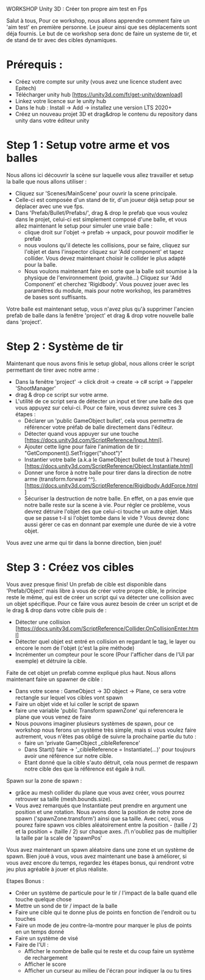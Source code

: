 WORKSHOP Unity 3D : Créer ton propre aim test en Fps

Salut à tous, 
Pour ce workshop, nous allons apprendre comment faire un 'aim test' en première personne.
Le joueur ainsi que ses déplacements sont déja fournis. 
Le but de ce workshop sera donc de faire un systeme de tir, et de stand de tir avec des cibles dynamiques.

# Prérequis :
* Créez votre compte sur unity (vous avez une licence student avec Epitech)
* Télécharger unity hub [https://unity3d.com/fr/get-unity/download]
* Linkez votre licence sur le unity hub
* Dans le hub : Install -> Add -> installez une version LTS 2020+
* Créez un nouveau projet 3D et drag&drop le contenu du repository dans unity
  dans votre éditeur unity 

# Step 1 : Setup votre arme et vos balles

Nous allons ici découvrir la scène sur laquelle vous allez travailler et setup la balle que nous allons utiliser :
* Cliquez sur 'Scenes/MainScene' pour ouvrir la scene principale.
* Celle-ci est composée d'un stand de tir, d'un joueur déjà setup pour se déplacer avec une vue fps.
* Dans 'Prefab/Bullet/Prefabs/', drag & drop le prefab que vous voulez dans le projet,
  celui-ci est simplement composé d'une balle, et vous allez maintenant le setup pour simuler une vraie balle :
  * clique droit sur l'objet -> prefab -> unpack, pour pouvoir modifier le prefab
  * nous voulons qu'il detecte les collisions, pour se faire, cliquez sur l'objet et dans l'inspector cliquez sur
    'Add component' et tapez collider. Vous devez maintenant choisir le collider le plus adapté pour la balle.
  * Nous voulons maintenant faire en sorte que la balle soit soumise à la physique de l'environnement (poid, gravité...)
    Cliquez sur 'Add Component' et cherchez 'Rigidbody'. Vous pouvez jouer avec les paramêtres du module, mais pour notre
    workshop, les paramêtres de bases sont suffisants.
    
Votre balle est maintenant setup, vous n'avez plus qu'à supprimer l'ancien prefab de balle dans la fenêtre 'project' et
drag & drop votre nouvelle balle dans 'project'.

# Step 2 : Système de tir

Maintenant que nous avons finis le setup global, nous allons créer le script permettant de tirer avec notre arme :
* Dans la fenêtre 'project' -> click droit -> create -> c# script -> l'appeler 'ShootManager'
* drag & drop ce script sur votre arme.
* L'utilité de ce script sera de détecter un input et tirer une balle des que vous appuyez sur celui-ci.
  Pour ce faire, vous devrez suivre ces 3 étapes :
  * Déclarer un 'public GameObject bullet', cela vous permettra de référencer votre préfab de balle directement dans l'éditeur.
  * Détecter quand vous appuyer sur une touche [https://docs.unity3d.com/ScriptReference/Input.html].
  * Ajouter cette ligne pour faire l'animation de tir : "GetComponent<Animator>().SetTrigger("shoot")"
  * Instantier votre balle (a.k.a le GameObject bullet de tout à l'heure) [https://docs.unity3d.com/ScriptReference/Object.Instantiate.html]
  * Donner une force à notre balle pour tirer dans la direction de notre arme (transform.forward ^^). [https://docs.unity3d.com/ScriptReference/Rigidbody.AddForce.html]
  * Sécuriser la destruction de notre balle. En effet, on a pas envie que notre balle reste sur la scene à vie.
    Pour régler ce problème, vous devrez détruire l'objet des que celui-ci touche un autre objet. Mais que se passe t-il
    si l'objet tombe dans le vide ? Vous devrez donc aussi gérer ce cas en donnant par exemple une durée de vie à votre objet.

Vous avez une arme qui tir dans la bonne direction, bien joué!

# Step 3 : Créez vos cibles

Vous avez presque finis! Un prefab de cible est disponible dans 'Prefab/Object' mais libre à vous de créer votre propre cible,
le principe reste le même, qui est de créer un script qui va détecter une collision avec un objet spécifique.
Pour ce faire vous aurez besoin de créer un script et de le drag & drop dans votre cible puis de :
* Détecter une collision [https://docs.unity3d.com/ScriptReference/Collider.OnCollisionEnter.html]
* Détecter quel objet est entré en collision en regardant le tag, le layer ou encore le nom de l'objet (c'est la pire méthode)
* Incrémenter un compteur pour le score (Pour l'afficher dans de l'UI par exemple) et détruire la cible.

Faite de cet objet un prefab comme expliqué plus haut.
Nous allons maintenant faire un spawner de cible :
* Dans votre scene : GameObject -> 3D object -> Plane, ce sera votre rectangle sur lequel vos cibles vont spawn
* Faire un objet vide et lui coller le script de spawn
* faire une variable 'public Transform spawnZone' qui referencera le plane que vous venez de faire
* Nous pouvons imaginer plusieurs systèmes de spawn, pour ce workshop nous ferons un système très simple,
  mais si vous voulez faire autrement, vous n'êtes pas obligé de suivre la prochaine partie du tuto :
  * faire un 'private GameObject _cibleReference'
  * Dans Start() faire -> '_cibleReference = Instantiate(...)' pour toujours avoir une référence sur notre cible.
  * Etant donné que la cible s'auto détruit, cela nous permet de respawn notre cible des que la référence est égale à null.

Spawn sur la zone de spawn :
* grâce au mesh collider du plane que vous avez créer, vous pourrez retrouver sa taille (mesh.bounds.size).
* Vous avez remarqués que Instantiate peut prendre en argument une position et une rotation.
  Nous avons donc la position de notre zone de spawn ('spawnZone.transform') ainsi que sa taille. Avec ceci, vous pourez faire spawn vos cibles
  aléatoirement entre la position - (taille / 2) et la position + (taille / 2) sur chaque axes.
  /!\ n'oubliez pas de multiplier la taille par la scale de 'spawnPos'

Vous avez maintenant un spawn aléatoire dans une zone et un système de spawn.
Bien joué à vous, vous avez maintenant une base à améliorer, si vous avez encore du temps, regardez les étapes
bonus, qui rendront votre jeu plus agréable à jouer et plus réaliste.

  
Etapes Bonus : 
* Créer un système de particule pour le tir / l'impact de la balle quand elle touche quelque chose
* Mettre un sond de tir / impact de la balle
* Faire une cible qui te donne plus de points en fonction de l'endroit ou tu touches
* Faire un mode de jeu contre-la-montre pour marquer le plus de points en un temps donné
* Faire un système de visé
* Faire de l'UI :
  * Afficher le nombre de balle qui te reste et du coup faire un système de rechargement
  * Afficher le score
  * Afficher un curseur au milieu de l'écran pour indiquer la ou tu tires

